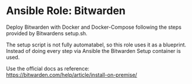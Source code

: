 # Ansible Role: Bitwarden

Deploy Bitwarden with Docker and Docker-Compose following the steps provided by Bitwardens setup.sh.

The setup script is not fully automatabel, so this role uses it as a blueprint.
Instead of doing every step via Ansible the Bitwarden Setup container is used.

Use the official docs as reference: https://bitwarden.com/help/article/install-on-premise/